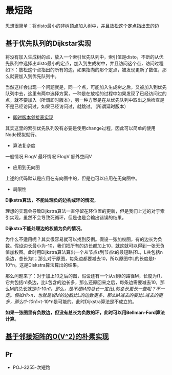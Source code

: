 
# 最短路

思想很简单：将disto最小的非树顶点加入树中，并且放松这个定点指出去的边

## 基于优先队列的Dijkstar实现

将没有加入生成树的点，放入一个索引优先队列中，索引值是disto，不断的从优先队列中选择出disto最小的定点，加入到生成树中，并且访问这个点，访问过程如下：放松这个点指出的所有的边，如果指向的那个定点，被发现更新了数值，那么就要加入到优先队列中。

当然这样会出现一个问题就是，同一个点，可能加入生成树之后，又被加入到优先队列中去，这里有两中选择方案，一种是在放松的过程中如果发现了已经访问过的点，就不要加入（所谓即时版本），另一种方案是在从优先队列中取出之后检查是不是已经访问过，如果已经访问过，就跳过。（所谓延时版本）

- [即时版本邻接表实现](Dijkstra.cpp)

其实这里的索引优先队列没有必要是使用change过程，因此可以简单的使用Node模拟就行。

- 算法复杂度

一般情况 ElogV 最坏情况 ElogV 额外空间V

- 应用到无向图

上述的代码默认是应用在有向图中的，但是也可以应用在无向图中。

- 局限性

**Dijkstra算法，不能处理负的边构成环的情况**。

理想的实现会导致Dijkstra算法一直停留在环位置的更新，但是我们上述的对于索引实现，虽然不会导致死循环，但是也是会输出错误的结果。

**Dijkstra不能处理边的权值为负的情况**。


为什么不适用呢？其实很容易就可以找到反例。假设一张加权图，有的边长为负数。假设边长最小为-10，我们把所有的边长都加上10，就这就可以得到一张无负值加权图。此时用Dijkstra算法算出一个从节点s到节点t的最短路径L，L共包括n条边，总长为t；那么对于原图，每条边都要减去10，所以原图中L的长度是t-10*n。这是Diskstra算法算出的结果。

那么问题来了：对于加上10之后的图，假设还有一个从s到t的路径M，长度为t1，它共包括n1条边，比L包含的边长多，那么还原回来之后，每条边需要减去10，那么M的总长就是t1-10*n1。那么，是不是M的总长一定比L的总长更长一些呢？不一定。假如n1>n，也就是说M的边数比L的边数更多，那么M减去的要比L减去的更多，那么t1-10*n1<t-10*n是可能的。此时Dijkstra算法是不成立的。



**如果一张图里有负数边，但没有总长为负数的环，此时可以用Bellman-Ford算法计算**。




## [基于邻接矩阵的O(V^2)的朴素实现](Dijkstra_V2.cpp)

## Pr

- POJ-3255-次短路
